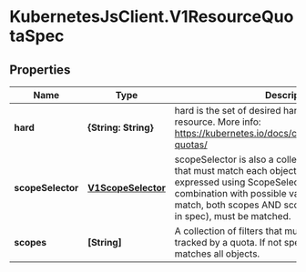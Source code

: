 # KubernetesJsClient.V1ResourceQuotaSpec

## Properties
Name | Type | Description | Notes
------------ | ------------- | ------------- | -------------
**hard** | **{String: String}** | hard is the set of desired hard limits for each named resource. More info: https://kubernetes.io/docs/concepts/policy/resource-quotas/ | [optional] 
**scopeSelector** | [**V1ScopeSelector**](V1ScopeSelector.md) | scopeSelector is also a collection of filters like scopes that must match each object tracked by a quota but expressed using ScopeSelectorOperator in combination with possible values. For a resource to match, both scopes AND scopeSelector (if specified in spec), must be matched. | [optional] 
**scopes** | **[String]** | A collection of filters that must match each object tracked by a quota. If not specified, the quota matches all objects. | [optional] 


